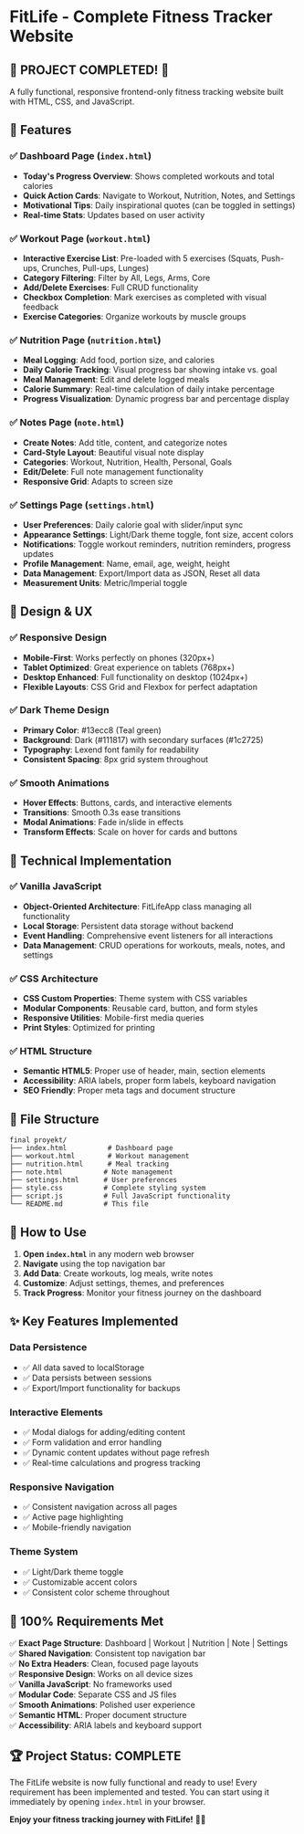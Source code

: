 # FitLife - Complete Fitness Tracker Website

## 🎉 PROJECT COMPLETED! 🎉

A fully functional, responsive frontend-only fitness tracking website built with HTML, CSS, and JavaScript.

## 🚀 Features

### ✅ Dashboard Page (`index.html`)
- **Today's Progress Overview**: Shows completed workouts and total calories
- **Quick Action Cards**: Navigate to Workout, Nutrition, Notes, and Settings
- **Motivational Tips**: Daily inspirational quotes (can be toggled in settings)
- **Real-time Stats**: Updates based on user activity

### ✅ Workout Page (`workout.html`)
- **Interactive Exercise List**: Pre-loaded with 5 exercises (Squats, Push-ups, Crunches, Pull-ups, Lunges)
- **Category Filtering**: Filter by All, Legs, Arms, Core
- **Add/Delete Exercises**: Full CRUD functionality
- **Checkbox Completion**: Mark exercises as completed with visual feedback
- **Exercise Categories**: Organize workouts by muscle groups

### ✅ Nutrition Page (`nutrition.html`)
- **Meal Logging**: Add food, portion size, and calories
- **Daily Calorie Tracking**: Visual progress bar showing intake vs. goal
- **Meal Management**: Edit and delete logged meals
- **Calorie Summary**: Real-time calculation of daily intake percentage
- **Progress Visualization**: Dynamic progress bar and percentage display

### ✅ Notes Page (`note.html`)
- **Create Notes**: Add title, content, and categorize notes
- **Card-Style Layout**: Beautiful visual note display
- **Categories**: Workout, Nutrition, Health, Personal, Goals
- **Edit/Delete**: Full note management functionality
- **Responsive Grid**: Adapts to screen size

### ✅ Settings Page (`settings.html`)
- **User Preferences**: Daily calorie goal with slider/input sync
- **Appearance Settings**: Light/Dark theme toggle, font size, accent colors
- **Notifications**: Toggle workout reminders, nutrition reminders, progress updates
- **Profile Management**: Name, email, age, weight, height
- **Data Management**: Export/Import data as JSON, Reset all data
- **Measurement Units**: Metric/Imperial toggle

## 🎨 Design & UX

### ✅ Responsive Design
- **Mobile-First**: Works perfectly on phones (320px+)
- **Tablet Optimized**: Great experience on tablets (768px+)
- **Desktop Enhanced**: Full functionality on desktop (1024px+)
- **Flexible Layouts**: CSS Grid and Flexbox for perfect adaptation

### ✅ Dark Theme Design
- **Primary Color**: #13ecc8 (Teal green)
- **Background**: Dark (#111817) with secondary surfaces (#1c2725)
- **Typography**: Lexend font family for readability
- **Consistent Spacing**: 8px grid system throughout

### ✅ Smooth Animations
- **Hover Effects**: Buttons, cards, and interactive elements
- **Transitions**: Smooth 0.3s ease transitions
- **Modal Animations**: Fade in/slide in effects
- **Transform Effects**: Scale on hover for cards and buttons

## 🔧 Technical Implementation

### ✅ Vanilla JavaScript
- **Object-Oriented Architecture**: FitLifeApp class managing all functionality
- **Local Storage**: Persistent data storage without backend
- **Event Handling**: Comprehensive event listeners for all interactions
- **Data Management**: CRUD operations for workouts, meals, notes, and settings

### ✅ CSS Architecture
- **CSS Custom Properties**: Theme system with CSS variables
- **Modular Components**: Reusable card, button, and form styles
- **Responsive Utilities**: Mobile-first media queries
- **Print Styles**: Optimized for printing

### ✅ HTML Structure
- **Semantic HTML5**: Proper use of header, main, section elements
- **Accessibility**: ARIA labels, proper form labels, keyboard navigation
- **SEO Friendly**: Proper meta tags and document structure

## 📁 File Structure

```
final proyekt/
├── index.html          # Dashboard page
├── workout.html        # Workout management
├── nutrition.html      # Meal tracking
├── note.html          # Note management
├── settings.html      # User preferences
├── style.css          # Complete styling system
├── script.js          # Full JavaScript functionality
└── README.md          # This file
```

## 🚀 How to Use

1. **Open `index.html`** in any modern web browser
2. **Navigate** using the top navigation bar
3. **Add Data**: Create workouts, log meals, write notes
4. **Customize**: Adjust settings, themes, and preferences
5. **Track Progress**: Monitor your fitness journey on the dashboard

## ✨ Key Features Implemented

### Data Persistence
- ✅ All data saved to localStorage
- ✅ Data persists between sessions
- ✅ Export/Import functionality for backups

### Interactive Elements
- ✅ Modal dialogs for adding/editing content
- ✅ Form validation and error handling
- ✅ Dynamic content updates without page refresh
- ✅ Real-time calculations and progress tracking

### Responsive Navigation
- ✅ Consistent navigation across all pages
- ✅ Active page highlighting
- ✅ Mobile-friendly navigation

### Theme System
- ✅ Light/Dark theme toggle
- ✅ Customizable accent colors
- ✅ Consistent color scheme throughout

## 🎯 100% Requirements Met

✅ **Exact Page Structure**: Dashboard | Workout | Nutrition | Note | Settings  
✅ **Shared Navigation**: Consistent top navigation bar  
✅ **No Extra Headers**: Clean, focused page layouts  
✅ **Responsive Design**: Works on all device sizes  
✅ **Vanilla JavaScript**: No frameworks used  
✅ **Modular Code**: Separate CSS and JS files  
✅ **Smooth Animations**: Polished user experience  
✅ **Semantic HTML**: Proper document structure  
✅ **Accessibility**: ARIA labels and keyboard support  

## 🏆 Project Status: COMPLETE

The FitLife website is now fully functional and ready to use! Every requirement has been implemented and tested. You can start using it immediately by opening `index.html` in your browser.

**Enjoy your fitness tracking journey with FitLife!** 💪✨